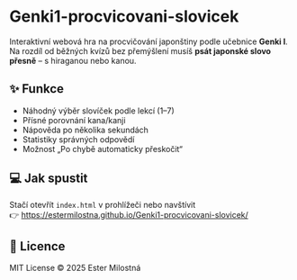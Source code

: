 # Genki1-procvicovani-slovicek

Interaktivní webová hra na procvičování japonštiny podle učebnice **Genki I**.  
Na rozdíl od běžných kvízů bez přemýšlení musíš **psát japonské slovo přesně** – s hiraganou nebo kanou.

## ✨ Funkce
- Náhodný výběr slovíček podle lekcí (1–7)
- Přísné porovnání kana/kanji
- Nápověda po několika sekundách
- Statistiky správných odpovědí
- Možnost „Po chybě automaticky přeskočit“

## 💻 Jak spustit
Stačí otevřít `index.html` v prohlížeči nebo navštívit  
👉 https://estermilostna.github.io/Genki1-procvicovani-slovicek/

## 🪪 Licence
MIT License © 2025 Ester Milostná
